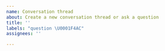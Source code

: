 ```yaml
---
name: Conversation thread
about: Create a new conversation thread or ask a question
title: ''
labels: "question \U0001F4AC"
assignees: ''

---
```



